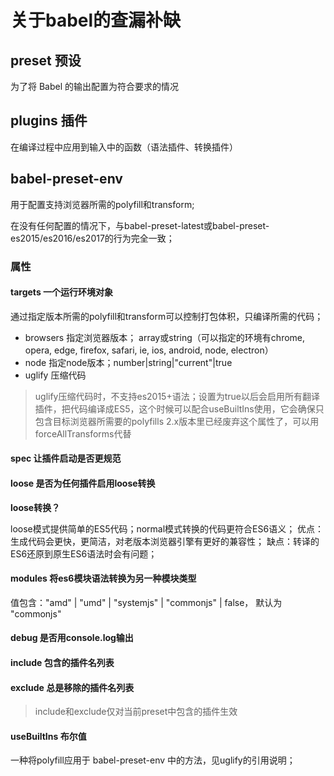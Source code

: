 # 关于babel的查漏补缺

## preset 预设
为了将 Babel 的输出配置为符合要求的情况

## plugins 插件
在编译过程中应用到输入中的函数（语法插件、转换插件）

## babel-preset-env
用于配置支持浏览器所需的polyfill和transform;

在没有任何配置的情况下，与babel-preset-latest或babel-preset-es2015/es2016/es2017的行为完全一致；

### 属性
#### targets 一个运行环境对象
通过指定版本所需的polyfill和transform可以控制打包体积，只编译所需的代码；

- browsers 指定浏览器版本； array或string（可以指定的环境有chrome, opera, edge, firefox, safari, ie, ios, android, node, electron）
- node 指定node版本；number|string|"current"|true
- uglify 压缩代码

> uglify压缩代码时，不支持es2015+语法；设置为true以后会启用所有翻译插件，把代码编译成ES5，这个时候可以配合useBuiltIns使用，它会确保只包含目标浏览器所需要的polyfills
> 2.x版本里已经废弃这个属性了，可以用forceAllTransforms代替

#### spec 让插件启动是否更规范

#### loose 是否为任何插件启用loose转换

**loose转换？**

loose模式提供简单的ES5代码；normal模式转换的代码更符合ES6语义；
优点：生成代码会更快，更简洁，对老版本浏览器引擎有更好的兼容性；
缺点：转译的ES6还原到原生ES6语法时会有问题；

#### modules 将es6模块语法转换为另一种模块类型
值包含："amd" | "umd" | "systemjs" | "commonjs" | false， 默认为 "commonjs"

#### debug 是否用console.log输出

#### include 包含的插件名列表
#### exclude 总是移除的插件名列表

> include和exclude仅对当前preset中包含的插件生效

#### useBuiltIns 布尔值
一种将polyfill应用于 babel-preset-env 中的方法，见uglify的引用说明；

